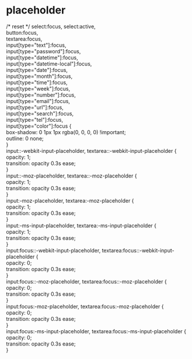 # placeholder



/* reset */
select:focus, select:active,  
button:focus,  
textarea:focus,  
input[type="text"]:focus,  
input[type="password"]:focus,   
input[type="datetime"]:focus,  
input[type="datetime-local"]:focus,  
input[type="date"]:focus,  
input[type="month"]:focus,  
input[type="time"]:focus,  
input[type="week"]:focus,  
input[type="number"]:focus,  
input[type="email"]:focus,  
input[type="url"]:focus,  
input[type="search"]:focus,  
input[type="tel"]:focus,  
input[type="color"]:focus {  
    box-shadow: 0 1px 1px rgba(0, 0, 0, 0) !important;  
    outline: 0 none;  
}  
input::-webkit-input-placeholder, textarea::-webkit-input-placeholder {  
    opacity: 1;  
    transition: opacity 0.3s ease;  
}  
input::-moz-placeholder, textarea::-moz-placeholder {  
    opacity: 1;  
    transition: opacity 0.3s ease;  
}  
input:-moz-placeholder, textarea:-moz-placeholder {  
    opacity: 1;  
    transition: opacity 0.3s ease;  
}  
input:-ms-input-placeholder, textarea:-ms-input-placeholder {  
    opacity: 1;  
    transition: opacity 0.3s ease;  
}  
input:focus::-webkit-input-placeholder, textarea:focus::-webkit-input-placeholder {  
    opacity: 0;  
    transition: opacity 0.3s ease;  
}  
input:focus::-moz-placeholder, textarea:focus::-moz-placeholder {  
    opacity: 0;  
    transition: opacity 0.3s ease;  
}  
input:focus:-moz-placeholder, textarea:focus:-moz-placeholder {  
    opacity: 0;  
    transition: opacity 0.3s ease;  
}  
input:focus:-ms-input-placeholder, textarea:focus:-ms-input-placeholder {  
    opacity: 0;  
    transition: opacity 0.3s ease;  
}  
